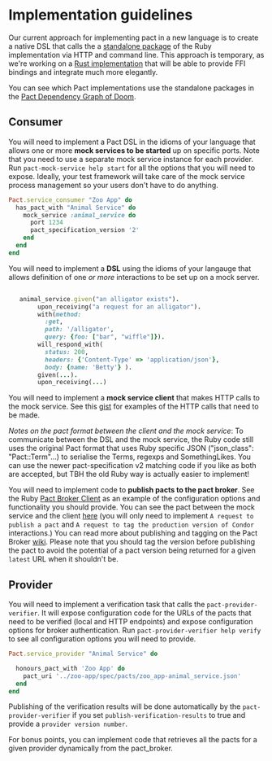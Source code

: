 # Implementation guidelines

Our current approach for implementing pact in a new language is to create a native DSL that calls the a [standalone package][pact-ruby-standalone] of the Ruby implementation via HTTP and command line. This approach is temporary, as we're working on a [Rust implementation][rust-pact-reference] that will be able to provide FFI bindings and integrate much more elegantly.

You can see which Pact implementations use the standalone packages in the [Pact Dependency Graph of Doom][dependency-graph].

## Consumer

You will need to implement a Pact DSL in the idioms of your language that allows one or more **mock services to be started** up on specific ports. Note that you need to use a separate mock service instance for each provider. Run `pact-mock-service help start` for all the options that you will need to expose. Ideally, your test framework will take care of the mock service process management so your users don't have to do anything.

```ruby
Pact.service_consumer "Zoo App" do
  has_pact_with "Animal Service" do
    mock_service :animal_service do
      port 1234
      pact_specification_version '2'
    end
  end
end

```

You will need to implement a **DSL** using the idioms of your langauge that allows definition of one _or more_ interactions to be set up on a mock server.

```ruby

   animal_service.given("an alligator exists").
        upon_receiving("a request for an alligator").
        with(method: 
          :get, 
          path: '/alligator', 
          query: {foo: ["bar", "wiffle"]}).
        will_respond_with(
          status: 200,
          headers: {'Content-Type' => 'application/json'},
          body: {name: 'Betty'} ).
        given(...).
        upon_receiving(...)
```

You will need to implement a **mock service client** that makes HTTP calls to the mock service. See this [gist](https://gist.github.com/bethesque/9d81f21d6f77650811f4) for examples of the HTTP calls that need to be made.

*Notes on the pact format between the client and the mock service*: To communicate between the DSL and the mock service, the Ruby code still uses the original Pact format that uses Ruby specific JSON ("json_class": "Pact::Term"...) to serialise the Terms, regexps and SomethingLikes. You can use the newer pact-specification v2 matching code if you like as both are accepted, but TBH the old Ruby way is actually easier to implement!

You will need to implement code to **publish pacts to the pact broker**. See the Ruby [Pact Broker Client][pact-broker-client] as an example of the configuration options and functionality you should provide. You can see the pact between the mock service and the client [here][pact-broker-pact-docs] (you will only need to implement `A request to publish a pact` and `A request to tag the production version of Condor` interactions.)
You can read more about publishing and tagging on the Pact Broker [wiki][pact-broker-wiki].
Please note that you should tag the version before publishing the pact to avoid the potential of a pact version being returned for a given `latest` URL when it shouldn't be.

## Provider

You will need to implement a verification task that calls the `pact-provider-verifier`. It will expose configuration code for the URLs of the pacts that need to be verified (local and HTTP endpoints) and expose configuration options for broker authentication. Run `pact-provider-verifier help verify` to see all configuration options you will need to provide.

```ruby
Pact.service_provider "Animal Service" do

  honours_pact_with 'Zoo App' do
    pact_uri '../zoo-app/spec/pacts/zoo_app-animal_service.json'
  end
end
```

Publishing of the verification results will be done automatically by the `pact-provider-verifier` if you set `publish-verification-results` to true and provide a `provider version number`.

For bonus points, you can implement code that retrieves all the pacts for a given provider dynamically from the pact_broker.

[pact-ruby-standalone]: https://github.com/pact-foundation/pact-ruby-standalone
[dependency-graph]: https://github.com/pact-foundation/README/blob/master/dependency_graph.md
[pact-broker-client]: https://github.com/pact-foundation/pact_broker-client
[pact-broker-pact-docs]: https://github.com/pact-foundation/pact_broker-client/blob/master/doc/markdown/Pact%20Broker%20Client%20-%20Pact%20Broker.md
[pact-broker-wiki]: https://github.com/pact-foundation/pact_broker/wiki
[rust-pact-reference]: https://github.com/pact-foundation/pact-reference
